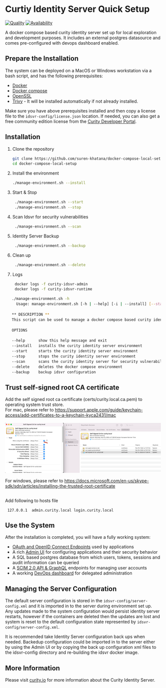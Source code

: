 #  Curtiy Identity Server Quick Setup 

[![Quality](https://img.shields.io/badge/quality-experiment-red)](https://curity.io/resources/code-examples/status/)
[![Availability](https://img.shields.io/badge/availability-source-blue)](https://curity.io/resources/code-examples/status/)

A docker compose based curity identity server set up for local exploration and development purposes. 
It includes an external postgres datasource and comes pre-configured with devops dashboard enabled.

## Prepare the Installation

The system can be deployed on a MacOS or Windows workstation via a bash script, and has the following prerequisites:

* [Docker](https://docs.docker.com/get-docker/)
* [Docker compose](https://docs.docker.com/compose/install/)
* [OpenSSL](https://www.openssl.org/)
* [Trivy](https://aquasecurity.github.io/trivy) - It will be installed automatically if not already installed.

Make sure you have above prerequisites installed and then copy a license file to the `idsvr-config/license.json` location.
If needed, you can also get a free community edition license from the [Curity Developer Portal](https://developer.curity.io).


## Installation

 1. Clone the repository
    ```sh
    git clone https://github.com/suren-khatana/docker-compose-local-setup.git
    cd docker-compose-local-setup
    ```
 2. Install the environment  
     ```sh
    ./manage-environment.sh --install
    ```
    
 3. Start & Stop 
    ```sh
     ./manage-environment.sh --start
     ./manage-environment.sh --stop
    ```

 4. Scan Idsvr for security vulnerabilities
    ```sh
     ./manage-environment.sh --scan
    ```

 5. Identity Server Backup 
    ```sh
     ./manage-environment.sh --backup
    ```

 6. Clean up
    ```sh
     ./manage-environment.sh --delete
    ```

 7. Logs
    ```sh
     docker logs -f curity-idsvr-admin
     docker logs -f curity-idsvr-runtime
    ```


```sh
   ./manage-environment.sh -h
     Usage: manage-environment.sh [-h | --help] [-i | --install] [--start] [--stop] [--scan] [-d | --delete] [-b | --backup]

   ** DESCRIPTION **
   This script can be used to manage a docker compose based curity identity server installation including an external postgress datasource.

   OPTIONS

   --help      show this help message and exit
   --install   installs the curity identity server environment
   --start     starts the curity identity server environment
   --stop      stops the curity identity server environment
   --scan      scans the curity identity server for security vulnerabilities
   --delete    deletes the docker compose environment
   --backup    backup idsvr configuration

```

## Trust self-signed root CA certificate

Add the self signed root ca certificate (certs/curity.local.ca.pem) to operating system trust store.<br>
For mac, please refer to https://support.apple.com/guide/keychain-access/add-certificates-to-a-keychain-kyca2431/mac <br> <br>
![root ca configuration](./docs/ca-trust.png "Root ca trust configuration")

For windows, please refer to https://docs.microsoft.com/en-us/skype-sdk/sdn/articles/installing-the-trusted-root-certificate


## 

Add following to hosts file
 ```
  127.0.0.1  admin.curity.local login.curity.local
 ```

## Use the System

After the installation is completed, you will have a fully working system:

- [OAuth and OpenID Connect Endpoints](https://login.curity.local/~/.well-known/openid-configuration) used by applications
- A rich [Admin UI](https://admin.curity.local/admin) for configuring applications and their security behavior
- A SQL based postgres database from which users, tokens, sessions and audit information can be queried
- A [SCIM 2.0 API & GraphQL](https://admin.curity.local/admin/#/profiles/user-management/user-management/endpoints) endpoints for managing user accounts
- A working [DevOps dashboard](https://admin.curity.local/admin/dashboard) for delegated administration


## Managing the Server Configuration

The default server configuration is stored in the `idsvr-config/server-config.xml` and it is imported in to the server during environment set up. Any updates made to the system configuration would persist identity server restarts, however if the containers are deleted then the updates are lost and system is reset to the default configuration state represented by `idsvr-config/server-config.xml`.

It is recommended take Identity Server configuration back ups when needed. Backedup configuration could be imported in to the server either by using the Admin UI or by copying the back up configuration xml files to the idsvr-config directory and re-building the idsvr docker image.


## More Information

Please visit [curity.io](https://curity.io/) for more information about the Curity Identity Server.